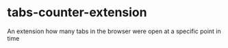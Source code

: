 # tabs-counter-extension
An extension how many tabs in the browser were open at a specific point in time
